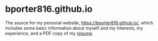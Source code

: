 # bporter816.github.io

The source for my personal website, <https://bporter816.github.io/>, which includes some basic information about myself
and my interests, my experience, and a PDF copy of my [resume](resume/resume.pdf).
